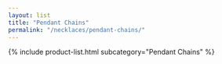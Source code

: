 ```yaml
---
layout: list
title: "Pendant Chains"
permalink: "/necklaces/pendant-chains/"
---
```


{% include product-list.html subcategory="Pendant Chains" %}
